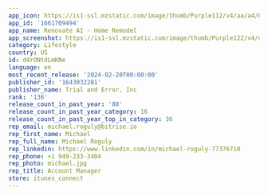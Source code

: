 ```yaml
---
app_icon: https://is1-ssl.mzstatic.com/image/thumb/Purple112/v4/aa/a4/02/aaa40211-fca5-4013-abbf-b38c80e4ee54/AppIcon-0-0-1x_U007emarketing-0-7-0-85-220.png/1024x1024bb.png
app_id: '1661709494'
app_name: Renovate AI - Home Remodel
app_screenshot: https://is1-ssl.mzstatic.com/image/thumb/Purple122/v4/d8/8a/c7/d88ac725-bbdf-0a54-03bf-d7685e0d867f/9aa8efa1-3257-4793-94f5-3334f0e982a1_Apple_iPhone_11_Pro_Max__U00283_U0029.png/1242x2688bb.png
category: Lifestyle
country: US
id: d4rONtdLmKNe
language: en
most_recent_release: '2024-02-20T00:00:00'
publisher_id: '1643032281'
publisher_name: Trial and Error, Inc
rank: '136'
release_count_in_past_year: '88'
release_count_in_past_year_category: 16
release_count_in_past_year_top_in_category: 36
rep_email: michael.roguly@bitrise.io
rep_first_name: Michael
rep_full_name: Michael Roguly
rep_linkedin: https://www.linkedin.com/in/michael-roguly-77376710
rep_phone: +1 949-233-3404
rep_photo: michael.jpg
rep_title: Account Manager
store: itunes_connect
---
```

